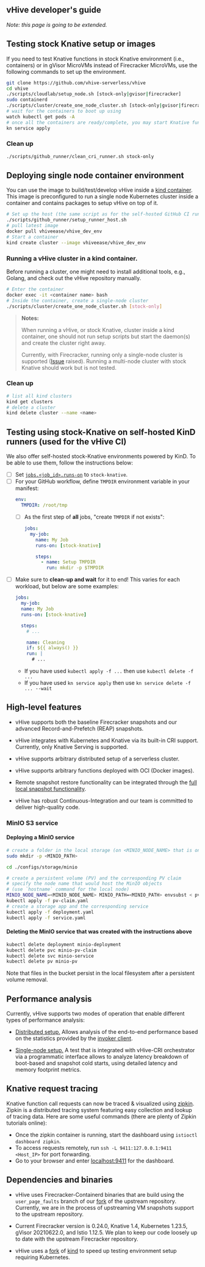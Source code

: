 ## vHive developer's guide

*Note: this page is going to be extended.*

## Testing stock Knative setup or images

If you need to test Knative functions in stock Knative environment (i.e., containers)
or in gVisor MicroVMs instead of Firecracker MicroVMs, use the following commands to set up the environment.

```bash
git clone https://github.com/vhive-serverless/vhive
cd vhive
./scripts/cloudlab/setup_node.sh [stock-only|gvisor|firecracker]
sudo containerd
./scripts/cluster/create_one_node_cluster.sh [stock-only|gvisor|firecracker]
# wait for the containers to boot up using
watch kubectl get pods -A
# once all the containers are ready/complete, you may start Knative functions
kn service apply
```

### Clean up
```bash
./scripts/github_runner/clean_cri_runner.sh stock-only
```

## Deploying single node container environment

You can use the image to build/test/develop vHive inside a [kind container](https://github.com/vhive-serverless/kind).
This image is preconfigured to run a single node Kubernetes cluster
inside a container and contains packages to setup vHive on top of it.

```bash
# Set up the host (the same script as for the self-hosted GitHub CI runner)
./scripts/github_runner/setup_runner_host.sh
# pull latest image
docker pull vhiveease/vhive_dev_env
# Start a container
kind create cluster --image vhiveease/vhive_dev_env
```

### Running a vHive cluster in a kind container.
Before running a cluster, one might need to install additional tools, e.g., Golang,
and check out the vHive repository manually.

```bash
# Enter the container
docker exec -it <container name> bash
# Inside the container, create a single-node cluster
./scripts/cluster/create_one_node_cluster.sh [stock-only]
```
> **Notes:**
>
> When running a vHive, or stock Knative, cluster inside a kind container,
> one should not run setup scripts but start the daemon(s) and create the cluster right away.
>
> Currently, with Firecracker, running only a single-node cluster is supported ([Issue](https://github.com/vhive-serverless/vhive/issues/126) raised).
> Running a multi-node cluster with stock Knative should work but is not tested.

### Clean up

```bash
# list all kind clusters
kind get clusters
# delete a cluster
kind delete cluster --name <name>
```

## Testing using stock-Knative on self-hosted KinD runners (used for the vHive CI)
We also offer self-hosted stock-Knative environments powered by KinD. To be able to use them, follow the instructions below:

- [ ] Set [`jobs.<job_id>.runs-on`](https://docs.github.com/en/actions/reference/workflow-syntax-for-github-actions#jobsjob_idruns-on) to `stock-knative`.
- [ ] For your GitHub workflow, define `TMPDIR` environment variable in your manifest:
    ```yaml
    env:
      TMPDIR: /root/tmp
    ```
    - [ ] As the first step of **all** jobs, "create `TMPDIR` if not exists":
        ```yaml
        jobs:
          my-job:
            name: My Job
            runs-on: [stock-knative]

            steps:
              - name: Setup TMPDIR
                run: mkdir -p $TMPDIR
        ```
- [ ] Make sure to **clean-up and wait** for it to end! This varies for each workload, but below are some examples:
    ```yaml
    jobs:
      my-job:
      name: My Job
      runs-on: [stock-knative]

      steps:
        # ...

        name: Cleaning
        if: ${{ always() }}
        run: |
          # ...
    ```
    - If you have used `kubectl apply -f ...` then use `kubectl delete -f ...`
    - If you have used `kn service apply` then use `kn service delete -f ... --wait`

## High-level features

* vHive supports both the baseline Firecracker snapshots and our advanced
Record-and-Prefetch (REAP) snapshots.
  
* vHive integrates with Kubernetes and Knative via its built-in CRI support.
Currently, only Knative Serving is supported.

* vHive supports arbitrary distributed setup of a serverless cluster.

* vHive supports arbitrary functions deployed with OCI (Docker images).

* Remote snapshot restore functionality can be integrated through the [full local snapshot functionality](./fulllocal_snapshots.md).

* vHive has robust Continuous-Integration and our team is committed to deliver
high-quality code.


### MinIO S3 service

#### Deploying a MinIO service

```bash
# create a folder in the local storage (on <MINIO_NODE_NAME> that is one of the Kubernetes nodes)
sudo mkdir -p <MINIO_PATH>

cd ./configs/storage/minio

# create a persistent volume (PV) and the corresponding PV claim
# specify the node name that would host the MinIO objects
# (use `hostname` command for the local node)
MINIO_NODE_NAME=<MINIO_NODE_NAME> MINIO_PATH=<MINIO_PATH> envsubst < pv.yaml | kubectl apply -f -
kubectl apply -f pv-claim.yaml
# create a storage app and the corresponding service
kubectl apply -f deployment.yaml
kubectl apply -f service.yaml
```

#### Deleting the MinIO service that was created with the instructions above

```bash
kubectl delete deployment minio-deployment
kubectl delete pvc minio-pv-claim
kubectl delete svc minio-service
kubectl delete pv minio-pv
```

Note that files in the bucket persist in the local filesystem after a persistent volume removal.


## Performance analysis

Currently, vHive supports two modes of operation that enable different types
of performance analysis:

* [Distributed setup.](./quickstart_guide.md)
Allows analysis of the end-to-end performance based on the statistics provided by
the [invoker client](../examples/README.md).

* [Single-node setup.](../bench_test.go)
A test that is integrated with vHive-CRI orchestrator via a programmatic interface
allows to analyze latency breakdown of boot-based and snapshot cold starts,
using detailed latency and memory footprint metrics.


## Knative request tracing
Knative function call requests can now be traced & visualized using [zipkin](https://zipkin.io/).
Zipkin is a distributed tracing system featuring easy collection and lookup of tracing data.
Here are some useful commands (there are plenty of Zipkin tutorials online):

* Once the zipkin container is running, start the dashboard using `istioctl dashboard zipkin`.
* To access requests remotely, run `ssh -L 9411:127.0.0.1:9411 <Host_IP>` for port forwarding.
* Go to your browser and enter [localhost:9411](http://localhost:9411) for the dashboard.


## Dependencies and binaries

* vHive uses Firecracker-Containerd binaries that are build using the `user_page_faults` branch
of our [fork](https://github.com/vhive-serverless/firecracker-containerd) of the upstream repository.
Currently, we are in the process of upstreaming VM snapshots support to the upstream repository.

* Current Firecracker version is 0.24.0, Knative 1.4, Kubernetes 1.23.5, gVisor 20210622.0, and Istio 1.12.5.
We plan to keep our code loosely up to date with the upstream Firecracker repository.

* vHive uses a [fork](https://github.com/vhive-serverless/kind) of [kind](https://github.com/kubernetes-sigs/kind)
to speed up testing environment setup requiring Kubernetes.
